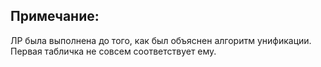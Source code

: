 ## Примечание:
ЛР была выполнена до того, как был объяснен алгоритм унификации. Первая табличка не совсем соответствует ему.